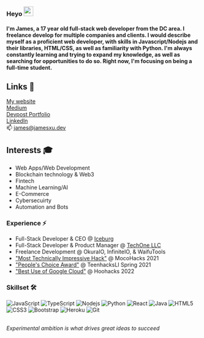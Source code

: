 ### Heyo <img src="https://media.giphy.com/media/hvRJCLFzcasrR4ia7z/giphy.gif" width="25px">
#### I'm James, a 17 year old full-stack web developer from the DC area. I freelance develop for multiple companies and clients. I would describe myself as a proficient web developer, with skills in Javascript/Nodejs and their libraries, HTML/CSS, as well as familiarity with Python. I'm always constantly learning and trying to expand my knowledge, as well as searching for opportunities to do so. Right now, I'm focusing on being a full-time student.

## Links 📡
[My website](https://jamesxu.dev/)
<br>
[Medium](https://medium.com/@jamxu88)
<br>
[Devpost Portfolio](https://devpost.com/jamxu88/)
<br>
[LinkedIn](https://linkedin.com/in/xu-james)
<br>
📫 james@jamesxu.dev

## Interests 🎓
- Web Apps/Web Development
- Blockchain technology & Web3
- Fintech
- Machine Learning/AI
- E-Commerce
- Cybersecuirty
- Automation and Bots

### Experience ⚡
- Full-Stack Developer & CEO @ [Iceburg](https://iceburg.app/)
- Full-Stack Developer & Product Manager @ [TechOne LLC](http://techone.dev/)
- Freelance Development @ OkuraIO, InfiniteIO, & WaifuTools
- ["Most Technically Impressive Hack"](https://devpost.com/software/movie-night-ivtqjn) @ MocoHacks 2021
- ["People's Choice Award"](https://devpost.com/software/protego-14ei2b) @ TeenhacksLI Spring 2021
- ["Best Use of Google Cloud"](https://devpost.com/software/getin-vc) @ Hoohacks 2022

### Skillset 🛠️
![JavaScript](https://img.shields.io/badge/-JavaScript-black?style=flat-square&logo=javascript)
![TypeScript](https://img.shields.io/badge/-TypeScript-black?style=flat-square&logo=typescript)
![Nodejs](https://img.shields.io/badge/-Nodejs-black?style=flat-square&logo=Node.js)
![Python](https://img.shields.io/badge/-Python-black?style=flat-square&logo=Python)
![React](https://img.shields.io/badge/-React-black?style=flat-square&logo=react)
![Java](https://img.shields.io/badge/-java-E34A86?style=flat-square&logo=java)
![HTML5](https://img.shields.io/badge/-HTML5-E34F26?style=flat-square&logo=html5&logoColor=white)
![CSS3](https://img.shields.io/badge/-CSS3-1572B6?style=flat-square&logo=css3)
![Bootstrap](https://img.shields.io/badge/-Bootstrap-563D7C?style=flat-square&logo=bootstrap)
![Heroku](https://img.shields.io/badge/-Heroku-430098?style=flat-square&logo=heroku)
![Git](https://img.shields.io/badge/-Git-black?style=flat-square&logo=git)

<br>
<em>Experimental ambition is what drives great ideas to succeed</em>

<!--
**jamxu88/jamxu88** is a ✨ _special_ ✨ repository because its `README.md` (this file) appears on your GitHub profile.

Here are some ideas to get you started:

- 🔭 I’m currently working on ...
- 🌱 I’m currently learning ...
- 👯 I’m looking to collaborate on ...
- 🤔 I’m looking for help with ...
- 💬 Ask me about ...
- 📫 How to reach me: ...
- 😄 Pronouns: ...
- ⚡ Fun fact: ...
-->
